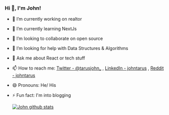 ### Hi 👋, I'm John!

- 🔭 I’m currently working on realtor
- 🌱 I’m currently learning NextJs
- 👯 I’m looking to collaborate on open source
- 🤔 I’m looking for help with Data Structures & Algorithms
- 💬 Ask me about React or tech stuff
- 📫 How to reach me: [Twitter - @tarusjohn_](https://twitter.com/home) ,  [LinkedIn - johntarus](https://www.linkedin.com/feed/) ,  [Reddit - johntarus](https://www.reddit.com/)
- 😄 Pronouns: He/ His
- ⚡ Fun fact: I'm into blogging



  
  
  [![John github stats](https://github-readme-stats.vercel.app/api?username=johntarus&&show_icons=true&count_private=true&title_color=ffffff&icon_color=bb2acf&text_color=daf7dc&bg_color=191919)](https://github.com/johntarus/github-readme-stats)


